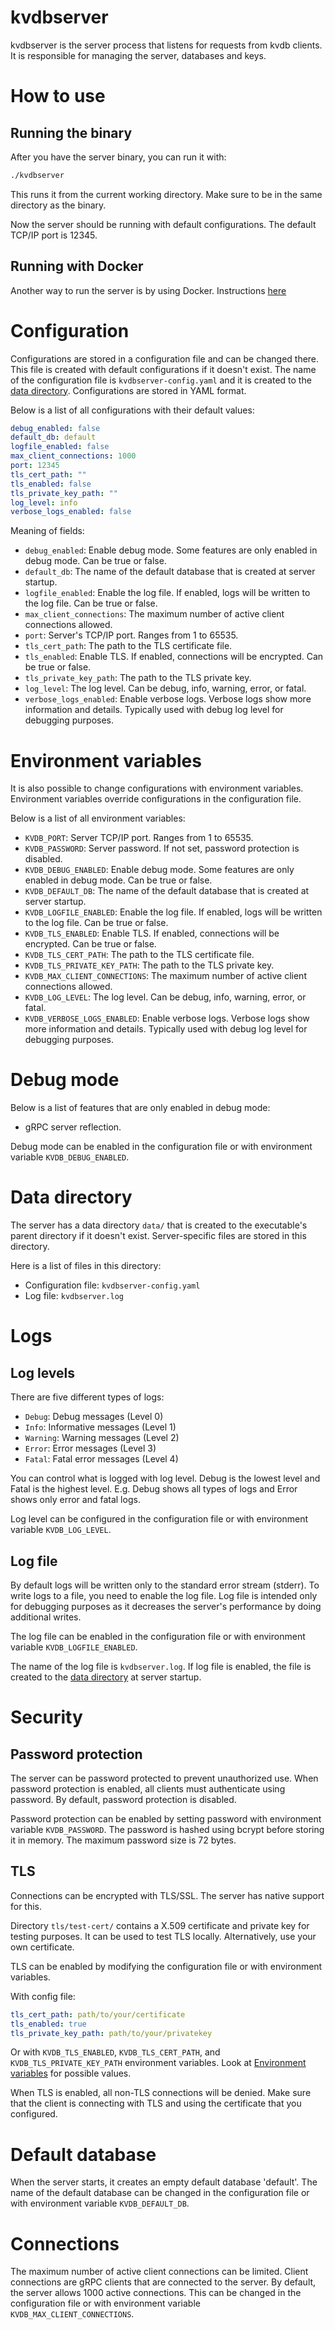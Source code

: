 # kvdbserver

kvdbserver is the server process that listens for requests from kvdb clients. It is responsible for managing the server, databases and keys.

# How to use

## Running the binary

After you have the server binary, you can run it with:

```bash
./kvdbserver
```
This runs it from the current working directory. Make sure to be in the same directory as the binary.

Now the server should be running with default configurations. The default TCP/IP port is 12345.

## Running with Docker

Another way to run the server is by using Docker. Instructions [here](../README.md#docker)

# Configuration

Configurations are stored in a configuration file and can be changed there. This file is created with default configurations if it doesn't exist. The name of the configuration file is `kvdbserver-config.yaml` and it is created to the [data directory](#data-directory). Configurations are stored in YAML format.

Below is a list of all configurations with their default values:

```yaml
debug_enabled: false
default_db: default
logfile_enabled: false
max_client_connections: 1000
port: 12345
tls_cert_path: ""
tls_enabled: false
tls_private_key_path: ""
log_level: info
verbose_logs_enabled: false
```

Meaning of fields:

- `debug_enabled`: Enable debug mode. Some features are only enabled in debug mode. Can be true or false.
- `default_db`: The name of the default database that is created at server startup.
- `logfile_enabled`: Enable the log file. If enabled, logs will be written to the log file. Can be true or false.
- `max_client_connections`: The maximum number of active client connections allowed.
- `port`: Server's TCP/IP port. Ranges from 1 to 65535.
- `tls_cert_path`: The path to the TLS certificate file.
- `tls_enabled`: Enable TLS. If enabled, connections will be encrypted. Can be true or false.
- `tls_private_key_path`: The path to the TLS private key.
- `log_level`: The log level. Can be debug, info, warning, error, or fatal.
- `verbose_logs_enabled`: Enable verbose logs. Verbose logs show more information and details. Typically used with debug log level for debugging purposes.

# Environment variables

It is also possible to change configurations with environment variables. Environment variables override configurations in the configuration file.

Below is a list of all environment variables:

- `KVDB_PORT`: Server TCP/IP port. Ranges from 1 to 65535.
- `KVDB_PASSWORD`: Server password. If not set, password protection is disabled.
- `KVDB_DEBUG_ENABLED`: Enable debug mode. Some features are only enabled in debug mode. Can be true or false.
- `KVDB_DEFAULT_DB`: The name of the default database that is created at server startup.
- `KVDB_LOGFILE_ENABLED`: Enable the log file. If enabled, logs will be written to the log file. Can be true or false.
- `KVDB_TLS_ENABLED`: Enable TLS. If enabled, connections will be encrypted. Can be true or false.
- `KVDB_TLS_CERT_PATH`: The path to the TLS certificate file.
- `KVDB_TLS_PRIVATE_KEY_PATH`: The path to the TLS private key.
- `KVDB_MAX_CLIENT_CONNECTIONS`: The maximum number of active client connections allowed.
- `KVDB_LOG_LEVEL`: The log level. Can be debug, info, warning, error, or fatal.
- `KVDB_VERBOSE_LOGS_ENABLED`: Enable verbose logs. Verbose logs show more information and details. Typically used with debug log level for debugging purposes.

# Debug mode

Below is a list of features that are only enabled in debug mode:

- gRPC server reflection.

Debug mode can be enabled in the configuration file or with environment variable `KVDB_DEBUG_ENABLED`.

# Data directory

The server has a data directory `data/` that is created to the executable's parent directory if it doesn't exist. Server-specific files are stored in this directory.

Here is a list of files in this directory:
- Configuration file: `kvdbserver-config.yaml`
- Log file: `kvdbserver.log`

# Logs

## Log levels

There are five different types of logs:

- `Debug`: Debug messages (Level 0)
- `Info`: Informative messages (Level 1)
- `Warning`: Warning messages (Level 2)
- `Error`: Error messages (Level 3)
- `Fatal`: Fatal error messages (Level 4)

You can control what is logged with log level. Debug is the lowest level and Fatal is the highest level. E.g. Debug shows all types of logs and Error shows only error and fatal logs.

Log level can be configured in the configuration file or with environment variable `KVDB_LOG_LEVEL`.

## Log file

By default logs will be written only to the standard error stream (stderr). To write logs to a file, you need to enable the log file. Log file is intended only for debugging purposes as it decreases the server's performance by doing additional writes. 

The log file can be enabled in the configuration file or with environment variable `KVDB_LOGFILE_ENABLED`.

The name of the log file is `kvdbserver.log`. If log file is enabled, the file is created to the [data directory](#data-directory) at server startup.

# Security

## Password protection

The server can be password protected to prevent unauthorized use. When password protection is enabled, all clients must authenticate using password. By default, password protection is disabled.

Password protection can be enabled by setting password with environment variable `KVDB_PASSWORD`. The password is hashed using bcrypt before storing it in memory. The maximum password size is 72 bytes.

## TLS

Connections can be encrypted with TLS/SSL. The server has native support for this.

Directory `tls/test-cert/` contains a X.509 certificate and private key for testing purposes. It can be used to test TLS locally. Alternatively, use your own certificate.

TLS can be enabled by modifying the configuration file or with environment variables.

With config file:
```yaml
tls_cert_path: path/to/your/certificate
tls_enabled: true
tls_private_key_path: path/to/your/privatekey
```

Or with `KVDB_TLS_ENABLED`, `KVDB_TLS_CERT_PATH`, and `KVDB_TLS_PRIVATE_KEY_PATH` environment variables. Look at [Environment variables](#environment-variables) for possible values.

When TLS is enabled, all non-TLS connections will be denied. Make sure that the client is connecting with TLS and using the certificate that you configured.

# Default database

When the server starts, it creates an empty default database 'default'. The name of the default database can be changed in the configuration file or with environment variable `KVDB_DEFAULT_DB`.

# Connections

The maximum number of active client connections can be limited. Client connections are gRPC clients that are connected to the server. By default, the server allows 1000 active connections. This can be changed in the configuration file or with environment variable `KVDB_MAX_CLIENT_CONNECTIONS`.
